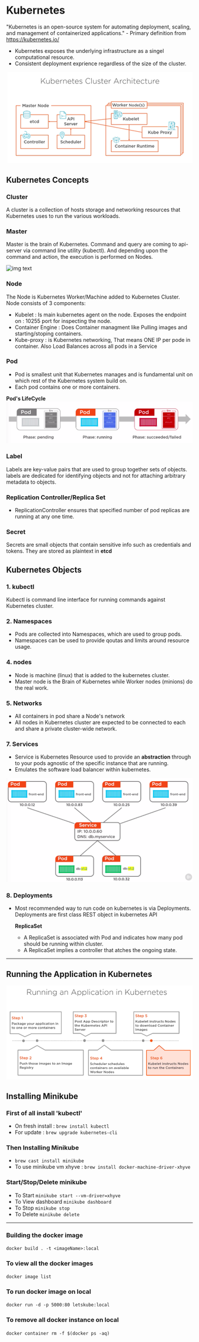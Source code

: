 # Kubernetes

"Kubernetes is an open-source system for automating deployment, scaling, and management of containerized applications." - Primary definition from https://kubernetes.io/

- Kubernetes exposes the underlying infrastructure as a singel computational resource.
- Consistent deployment exprience regardless of the size of the cluster.

![img text](https://github.com/milindchavan12/aks/blob/master/assets/KubeArchitecture.png)

## Kubernetes Concepts

### Cluster
A cluster is a collection of hosts storage and networking resources that Kubernetes uses to run the various workloads.

### Master
Master is the brain of Kubernetes. Command and query are coming to api-server via command line utility (kubectl). And depending upon the command and action, the execution is performed on Nodes.

![img text](https://github.com/milindchavan12/kubernetes/blob/master/assets/kube-master.png)

### Node
The Node is Kubernetes Worker/Machine added to Kubernetes Cluster. Node consists of 3 components:
- Kubelet : Is main kubernetes agent on the node. Exposes the endpoint on : 10255 port for inspecting the node.
- Container Engine : Does Container managment like Pulling images and starting/stoping containers.
- Kube-proxy : is Kubernetes networking, That means ONE IP per pode in container. Also Load Balances across all pods in a Service

### Pod
- Pod is smallest unit that Kubernetes manages and is fundamental unit on which rest of the Kubernetes system build on.
- Each pod contains one or more containers.

**Pod's LifeCycle**
![img text](https://github.com/milindchavan12/aks/blob/master/assets/pod-lifecycle.png)

### Label
Labels are key-value pairs that are used to group together sets of objects. labels are dedicated for identifying objects and not for attaching arbitrary metadata to objects.

### Replication Controller/Replica Set
- ReplicationController ensures that specified number of pod replicas are running at any one time.

### Secret
Secrets are small objects that contain sensitive info such as credentials and tokens. They are stored as plaintext in **etcd**

## Kubernetes Objects

### 1. kubectl
Kubectl is command line interface for running commands against Kubernetes cluster.

### 2. Namespaces
- Pods are collected into Namespaces, which are used to group pods.
- Namespaces can be used to provide qoutas and limits around resource usage.

### 4. nodes
- Node is machine (linux) that is added to the kubernetes cluster.
- Master node is the Brain of Kubernetes while Worker nodes (minions) do the real work.

### 5. Networks 
- All containers in pod share a Node's network
- All nodes in Kubernetes cluster are expected to be connected to each and share a private cluster-wide network.


### 7. Services
- Service is Kubernetes Resource used to provide an **abstraction** through to your pods agnostic of the specific instance that are running.
- Emulates the software load balancer within kubernetes.

![img text](https://github.com/milindchavan12/aks/blob/master/assets/service.png)

### 8. Deployments
- Most recommended way to run code on kubernetes is via Deployments. Deployments are first class REST object in kubernetes API
  
  **ReplicaSet**
    - A ReplicaSet is associated with Pod and indicates how many pod should be running within cluster.
    - A ReplicaSet implies a controller that atches the ongoing state.

------------------------------------------------------------------------------------------------------------

## Running the Application in Kubernetes

![img text](https://github.com/milindchavan12/aks/blob/master/assets/RunApp.png)

## Installing Minikube

### First of all install 'kubectl'
- On fresh install : `brew install kubectl`
- For update : `brew upgrade kubernetes-cli`

### Then Installing Minikube
- `brew cast install minikube`
- To use minikube vm xhyve : `brew install docker-machine-driver-xhyve`

### Start/Stop/Delete minikube
- To Start `minikube start --vm-driver=xhyve`
- To View dashboard `minikube dashboard`
- To Stop `minikube stop`
- To Delete `minikube delete`

------------------------------------------------------------------------------------------------------------
### Building the docker image
`
 docker build . -t <imageName>:local
`

### To view all the docker images
`
 docker image list
`

### To run docker image on local
`
docker run -d -p 5000:80 letskube:local
`

### To remove all docker instance on local
`
docker container rm -f $(docker ps -aq)
`


